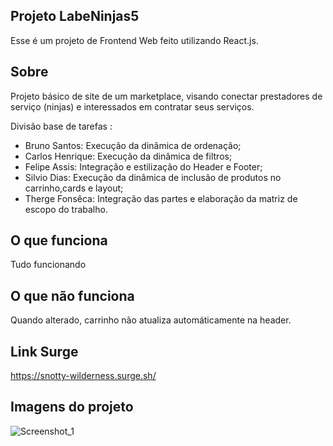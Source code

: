 ## Projeto LabeNinjas5

Esse é um projeto de Frontend Web feito utilizando React.js.

## Sobre

Projeto básico de site de um marketplace, visando conectar prestadores de serviço (ninjas) e interessados em contratar seus serviços.

Divisão base de tarefas :
- Bruno Santos: Execução da dinâmica de ordenação;
- Carlos Henrique: Execução da dinâmica de filtros;
- Felipe Assis: Integração e estilização do Header e Footer;
- Silvio Dias: Execução da dinâmica de inclusão de produtos no carrinho,cards e layout;
- Therge Fonsêca: Integração das partes e elaboração da matriz de escopo do trabalho.

## O que funciona
Tudo funcionando

## O que não funciona
Quando alterado, carrinho não atualiza automáticamente na header.


## Link Surge

https://snotty-wilderness.surge.sh/

## Imagens do projeto
![Screenshot_1](https://user-images.githubusercontent.com/57494579/120117104-fd43ce80-c161-11eb-8cc5-3bbf81c60724.png)
